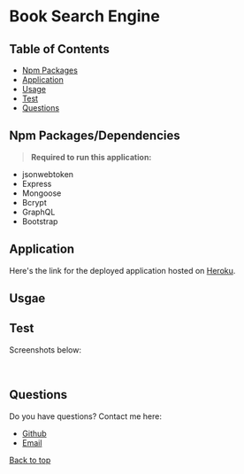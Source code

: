# Book Search Engine





## Table of Contents
* [Npm Packages](#Npm-Packages/Dependencies)
* [Application](#Application)
* [Usage](#Usage)
* [Test](#Test)
* [Questions](#Questions)

## Npm Packages/Dependencies 
><b>Required to run this application:</b>
* jsonwebtoken
* Express
* Mongoose 
* Bcrypt
* GraphQL 
* Bootstrap
 
## Application
Here's the link for the deployed application hosted on [Heroku]().


## Usgae



## Test

Screenshots below:</b>

<img src=""></b>
<img src=""></b>
<img src=""></b>






## Questions
Do you have questions? Contact me here:
* [Github](https://github.com/jameleggleston)
* [Email](jamel.eggleston@gmail.com)



[Back to top](#Book-Search-Engine)
